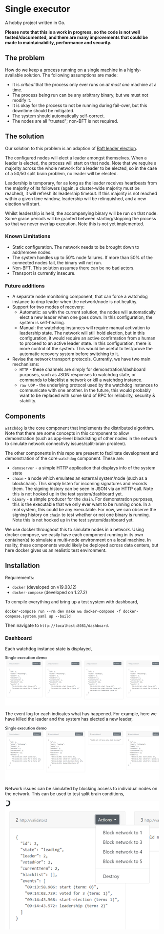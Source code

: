 # Single executor

A hobby project written in Go.

**Please note that this is a work in progress, so the code is not well tested/documented, and there are many improvements that could be made to maintainability, performance and security.**

## The problem

How do we keep a process running on a single machine in a highly-available solution.
The following assumptions are made:
* It is _critical_ that the process only ever runs on _at most one_ machine at a time.
* The process being run can be any arbitrary binary, but we must not modify it.
* It is okay for the process to not be running during fail-over, but this downtime should be mitigated.
* The system should automatically self-correct.
* The nodes are all "trusted"; non-BFT is not required.

## The solution

Our solution to this problem is an adaption of 
[Raft leader election](https://en.wikipedia.org/wiki/Raft_(algorithm)#Leader_election).

The configured nodes will elect a leader amongst themselves. When a leader
is elected, the process will start on that node. Note that we require a majority
across the whole network for a leader to be elected, so in the case of a 50/50 split
brain problem, no leader will be elected.

Leadership is temporary, for as long as the leader receives heartbeats from the majority
of its followers (again, a cluster-wide majority must be reached), it will refresh its leadership
timeout. If this majority is not reached within a given time window, leadership will be 
relinquished, and a new election will start.

Whilst leadership is held, the accompanying binary will be run on that node.
Some grace periods will be granted between starting/stopping the process
so that we never overlap execution. Note this is not yet implemented.

### Known Limitations

* Static configuration. The network needs to be brought down to add/remove nodes.
* The system handles up to 50% node failures. If more than 50% of the connected
  nodes fail, the binary will not run.
* Non-BFT. This solution assumes there can be no bad actors.
* Transport is currently insecure.

### Future additions

* A separate node monitoring component, that can force a watchdog instance
  to drop leader when the network/node is not healthy.
* Support for two modes of recovery:
  * Automatic: as with the current solution, the nodes will automatically elect a new leader when one goes down.
    In this configuration, the system is self-healing.
  * Manual: the watchdog instances will require manual activation
    to leadership state. The network will still hold election, but in this
    configuration, it would require an active confirmation from a human
    to proceed to an active leader state. In this configuration, there is more
    control of the system. This would be useful to test/prove the automatic recovery
    system before switching to it.
* Revise the network transport protocols. Currently, we have two main mechanisms:
  * `HTTP` - these channels are simply for demonstration/dashboard purposes, such as JSON responses to watchdog state,
    or commands to blacklist a network or kill a watchdog instance.
  * `raw UDP` - the underlying protocol used by the watchdog instances to communicate with one another. In the future, this would
    probably want to be replaced with some kind of RPC for reliability, security & stability.
  

## Components

`watchdog` is the core component that implements the distributed algorithm. Note that
there are some concepts in this component to allow demonstration (such as app-level blacklisting
of other nodes in the network to simulate network connectivty issues/split-brain problem).

The other components in this repo are present to facilitate development and demonstration
of the core `watchdog` component. These are:
* `demoserver` - a simple HTTP application that displays info of the system state
* `chain` - a node which emulates an external system/node (such as a blockchain).
  This simply listen for incoming signatures and records them. The signing history
  can be seen in JSON via an HTTP call.
  Note this is not hooked up in the test system/dashboard yet.
* `binary` - a simple producer for the `chain`. For demonstration purposes, this
  is the executable that we only ever want to be running once. In a real system, this
  could be any executable. For now, we can observe the signing history on `chain` to test
  whether or not one binary is running.
  Note this is not hooked up in the test system/dashboard yet.
  
We use docker throughout this to simulate nodes in a network. Using docker compose,
we easily have each component running in its own container(s) to simulate a multi-node environment on a local machine.
In reality, these components would likely be deployed across data centers, but here docker gives us
an realistic test environment.

## Installation

Requirements:
* `docker` (developed on v19.03.12)
* `docker-compose` (developed on 1.27.2)

To compile everything and bring up a test system with dashboard,
```
docker-compose run --rm dev make && docker-compose -f docker-compose.system.yaml up --build
```

Then navigate to `http://localhost:8081/dashboard`.

### Dashboard
Each watchdog instance state is displayed,

![Dashboard preview 1](doc/dashboard-preview-1.png)

The event log for each indicates what has happened. For example, here
we have killed the leader and the system has elected a new leader,

![Dashboard preview 2](doc/dashboard-preview-2.png)

Network issues can be simulated by blocking access to individual 
nodes on the network. This can be used to test split brain conditions,

![Dashboard preview 3](doc/dashboard-preview-3.png)